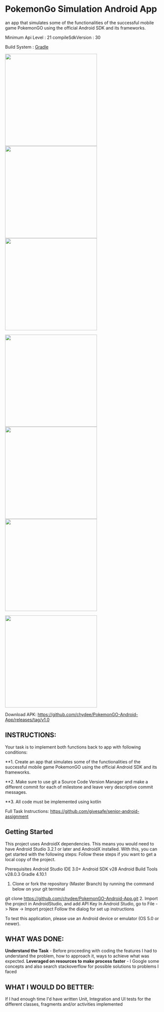 # PokemonGo Simulation Android App

  an app that simulates some of the functionalities of the successful mobile game PokemonGO using the official Android SDK and its frameworks.

  Minimum Api Level : 21 compileSdkVersion : 30

  Build System : [Gradle](https://gradle.org/)


  <img src="screenshots/explore.png" width="300"> <img src="screenshots/community.png" width="300"> <img src="screenshots/team.png" width="300">

  <img src="screenshots/captured.png" width="300"> <img src="screenshots/details.png" width="300"> <img src="screenshots/explore_detials.png" width="300">

  <img src="screenshots/capture.png" width="300">


  Download APK: https://github.com/chydee/PokemonGO-Android-App/releases/tag/v1.0

## INSTRUCTIONS:

 Your task is to implement both functions back to app with following conditions:

**1. Create an app that simulates some of the functionalities of the successful mobile game PokemonGO using the official Android SDK and its frameworks.

**2. Make sure to use git a Source Code Version Manager and make a different commit for each of milestone and leave very descriptive commit messages.

**3. All code must be implemented using kotlin

Full Task Instructions: https://github.com/givesafe/senior-android-assignment

## Getting Started
   This project uses AndroidX dependencies.
   This means you would need to have Android Studio 3.2.1 or later and AndroidX installed. With this, you can get started with the following steps:
   Follow these steps if you want to get a local copy of the project.

   Prerequisites
   Android Studio IDE 3.0+
   Android SDK v28
   Android Build Tools v28.0.3
   Gradle 4.10.1
   1. Clone or fork the repository (Master Branch) by running the command below
   on your git terminal

   git clone https://github.com/chydee/PokemonGO-Android-App.git
   2. Import the project in AndroidStudio, and add API Key
   In Android Studio, go to File -> New -> Import project
   Follow the dialog for set up instructions

   To test this application, please use an Android device or emulator (OS 5.0 or newer).

## WHAT WAS DONE:
**Understand the Task** - Before proceeding with coding the features I had to understand the problem, how to approach it,
  ways to achieve what was expected.
**Leveraged on resources to make process faster** - I Google some concepts and also search stackoverflow for possible solutions to problems I faced

## WHAT I WOULD DO BETTER:
 If I had enough time I'd have written Unit, Integration and UI tests for the different classes, fragments and/or activities implemented


